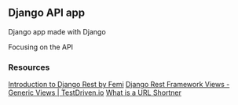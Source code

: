 ## Django API app

Django app made with Django

Focusing on the API

### Resources

[Introduction to Django Rest by Femi](https://www.youtube.com/watch?v=EDyt4dvLu1g&t=1448s)
[Django Rest Framework Views - Generic Views | TestDriven.io](https://testdriven.io/blog/drf-views-part-2/)
[What is a URL Shortner](https://blog.rebrandly.com/what-is-a-url-shortener/)
